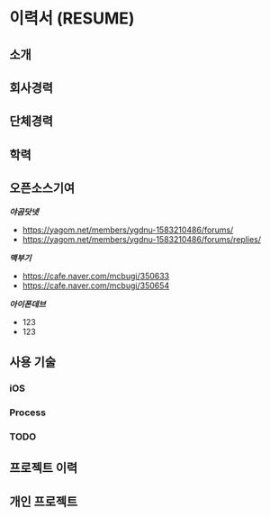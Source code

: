 # 이력서 (RESUME)

## 소개
## 회사경력
## 단체경력
## 학력
## 오픈소스기여

___야곰닷넷___
  - https://yagom.net/members/ygdnu-1583210486/forums/
  - https://yagom.net/members/ygdnu-1583210486/forums/replies/
  
___맥부기___
  - https://cafe.naver.com/mcbugi/350633
  - https://cafe.naver.com/mcbugi/350654
  
___아이폰데브___
  - 123
  - 123
  
  
## 사용 기술
### iOS
### Process
### TODO
## 프로젝트 이력
## 개인 프로젝트 
